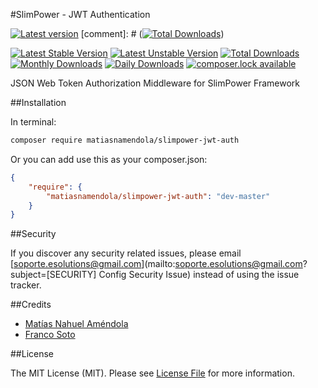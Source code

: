 #SlimPower - JWT Authentication

[![Latest version][ico-version]][link-packagist]
[comment]: # ([![Total Downloads][ico-downloads]][link-downloads])

[![Latest Stable Version](https://poser.pugx.org/matiasnamendola/slimpower-jwt-auth/version?format=flat-square)](https://packagist.org/packages/matiasnamendola/slimpower-jwt-auth) 
[![Latest Unstable Version](https://poser.pugx.org/matiasnamendola/slimpower-jwt-auth/v/unstable?format=flat-square)](//packagist.org/packages/matiasnamendola/slimpower-jwt-auth) 
[![Total Downloads](https://poser.pugx.org/matiasnamendola/slimpower-jwt-auth/downloads?format=flat-square)](https://packagist.org/packages/matiasnamendola/slimpower-jwt-auth) 
[![Monthly Downloads](https://poser.pugx.org/matiasnamendola/slimpower-jwt-auth/d/monthly?format=flat-square)](https://packagist.org/packages/matiasnamendola/slimpower-jwt-auth)
[![Daily Downloads](https://poser.pugx.org/matiasnamendola/slimpower-jwt-auth/d/daily?format=flat-square)](https://packagist.org/packages/matiasnamendola/slimpower-jwt-auth)
[![composer.lock available](https://poser.pugx.org/matiasnamendola/slimpower-jwt-auth/composerlock?format=flat-square)](https://packagist.org/packages/matiasnamendola/slimpower-jwt-auth)

JSON Web Token Authorization Middleware for SlimPower Framework

##Installation

In terminal:

```bash
composer require matiasnamendola/slimpower-jwt-auth
```

Or you can add use this as your composer.json:

```json
{
    "require": {
        "matiasnamendola/slimpower-jwt-auth": "dev-master"
    }
}
```

##Security

If you discover any security related issues, please email [soporte.esolutions@gmail.com](mailto:soporte.esolutions@gmail.com?subject=[SECURITY] Config Security Issue) instead of using the issue tracker.

##Credits

- [Matías Nahuel Améndola](https://github.com/matiasnamendola)
- [Franco Soto](https://github.com/francosoto)

##License

The MIT License (MIT). Please see [License File](LICENSE.md) for more information.

[ico-version]: https://img.shields.io/packagist/v/MatiasNAmendola/slimpower-jwt-auth.svg?style=flat-square
[ico-downloads]: https://img.shields.io/packagist/dt/MatiasNAmendola/slimpower-jwt-auth.svg?style=flat-square

[link-packagist]: https://packagist.org/packages/matiasnamendola/slimpower-jwt-auth
[link-downloads]: https://packagist.org/packages/matiasnamendola/slimpower-jwt-auth